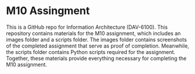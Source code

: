# M10 Assingment 
This is a GitHub repo for Information Architecture (DAV-6100). This repository contains materials for the M10 assignment, which includes an images folder and a scripts folder. The images folder contains screenshots of the completed assignment that serve as proof of completion. Meanwhile, the scripts folder contains Python scripts required for the assignment. Together, these materials provide everything necessary for completing the M10 assignment.

